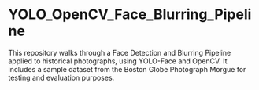 # YOLO_OpenCV_Face_Blurring_Pipeline
This repository walks through a Face Detection and Blurring Pipeline applied to historical photographs, using YOLO-Face and OpenCV. It includes a sample dataset from the Boston Globe Photograph Morgue for testing and evaluation purposes.
